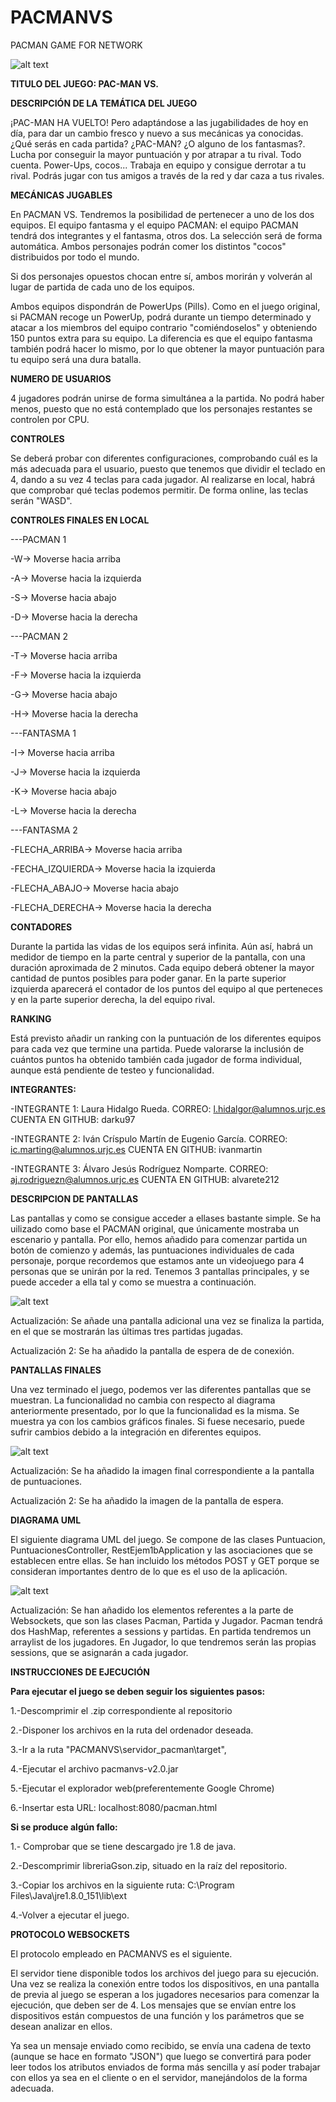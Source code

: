 ﻿# PACMANVS
PACMAN GAME FOR NETWORK

![alt text](LOGO.png)

**TITULO DEL JUEGO: PAC-MAN VS.**

**DESCRIPCIÓN DE LA TEMÁTICA DEL JUEGO**

¡PAC-MAN HA VUELTO! Pero adaptándose a las jugabilidades de hoy en día, para dar un cambio fresco y nuevo a sus mecánicas ya conocidas.
¿Qué serás en cada partida? ¿PAC-MAN? ¿O alguno de los fantasmas?. Lucha por conseguir la mayor puntuación y por atrapar a tu rival. Todo cuenta. Power-Ups, cocos... 
Trabaja en equipo y consigue derrotar a tu rival. Podrás jugar con tus amigos a través de la red y dar caza a tus rivales.

**MECÁNICAS JUGABLES**

En PACMAN VS. Tendremos la posibilidad de pertenecer a uno de los dos equipos. El equipo fantasma y el equipo PACMAN: el equipo PACMAN tendrá dos integrantes y el fantasma, otros dos. La selección será de forma automática. Ambos personajes podrán comer los distintos "cocos" distribuidos por todo el mundo.

Si dos personajes opuestos chocan entre sí, ambos morirán y volverán al lugar de partida de cada uno de los equipos.

Ambos equipos dispondrán de PowerUps (Pills). Como en el juego original, si PACMAN recoge un PowerUp, podrá durante un tiempo determinado y atacar a los miembros del equipo contrario "comiéndoselos" y obteniendo 150 puntos extra para su equipo. La diferencia es que el equipo fantasma también podrá hacer lo mismo, por lo que obtener la mayor puntuación para tu equipo será una dura batalla. 


**NUMERO DE USUARIOS**

4 jugadores podrán unirse de forma simultánea a la partida. No podrá haber menos, puesto que no está contemplado que los personajes restantes se controlen por CPU.

**CONTROLES**

Se deberá probar con diferentes configuraciones, comprobando cuál es la más adecuada para el usuario, puesto que tenemos que dividir el teclado en 4, dando a su vez 4
teclas para cada jugador. Al realizarse en local, habrá que comprobar qué teclas podemos permitir. De forma online, las teclas serán "WASD".

**CONTROLES FINALES EN LOCAL**

---PACMAN 1

-W-> Moverse hacia arriba

-A-> Moverse hacia la izquierda

-S-> Moverse hacia abajo

-D-> Moverse hacia la derecha


---PACMAN 2

-T-> Moverse hacia arriba

-F-> Moverse hacia la izquierda

-G-> Moverse hacia abajo

-H-> Moverse hacia la derecha



---FANTASMA 1

-I-> Moverse hacia arriba

-J-> Moverse hacia la izquierda

-K-> Moverse hacia abajo

-L-> Moverse hacia la derecha



---FANTASMA 2

-FLECHA_ARRIBA-> Moverse hacia arriba

-FECHA_IZQUIERDA-> Moverse hacia la izquierda

-FLECHA_ABAJO-> Moverse hacia abajo

-FLECHA_DERECHA-> Moverse hacia la derecha


**CONTADORES**

Durante la partida las vidas de los equipos será infinita. Aún así, habrá un medidor de tiempo en la parte central y superior de la pantalla, con una duración aproximada
de 2 minutos. Cada equipo deberá obtener la mayor cantidad de puntos posibles para poder ganar. En la parte superior izquierda aparecerá el contador de los puntos del 
equipo al que perteneces y en la parte superior derecha, la del equipo rival.

**RANKING**

Está previsto añadir un ranking con la puntuación de los diferentes equipos para cada vez que termine una partida. Puede valorarse la inclusión de cuántos puntos ha
obtenido también cada jugador de forma individual, aunque está pendiente de testeo y funcionalidad.

**INTEGRANTES:** 

-INTEGRANTE 1: Laura Hidalgo Rueda. 			CORREO: l.hidalgor@alumnos.urjc.es 	CUENTA EN GITHUB: darku97

-INTEGRANTE 2: Iván Críspulo Martín de Eugenio García. 	CORREO: ic.marting@alumnos.urjc.es 	CUENTA EN GITHUB: ivanmartin

-INTEGRANTE 3: Álvaro Jesús Rodríguez Nomparte. 	CORREO: aj.rodriguezn@alumnos.urjc.es 	CUENTA EN GITHUB: alvarete212


**DESCRIPCION DE PANTALLAS**
 
Las pantallas y como se consigue acceder a ellases bastante simple. Se ha uilizado como base el PACMAN original, que únicamente mostraba un escenario y pantalla. Por ello, hemos añadido para comenzar partida un botón de comienzo y además, las puntuaciones individuales de cada personaje, porque recordemos que estamos ante un videojuego para 4 personas que se unirán por la red. Tenemos 3 pantallas principales, y se puede acceder a ella tal y como se muestra a continuación.


![alt text](DIAGRAMA_PANTALLAS3.png)

Actualización: Se añade una pantalla adicional una vez se finaliza la partida, en el que se mostrarán las últimas tres partidas jugadas.

Actualización 2: Se ha añadido la pantalla de espera de de conexión.

**PANTALLAS FINALES**

Una vez terminado el juego, podemos ver las diferentes pantallas que se muestran. La funcionalidad no cambia con respecto al diagrama anteriormente presentado, por lo que la funcionalidad es la misma. Se muestra ya con los cambios gráficos finales. Si fuese necesario, puede sufrir cambios debido a la integración en diferentes equipos.

![alt text](DIAGRAMA_PANTALLAS_VISUAL.png)

Actualización: Se ha añadido la imagen final correspondiente a la pantalla de puntuaciones.

Actualización 2: Se ha añadido la imagen de la pantalla de espera.

**DIAGRAMA UML**

El siguiente diagrama UML del juego. Se compone de las clases Puntuacion, PuntuacionesController, RestEjem1bApplication y las asociaciones que se establecen entre ellas. Se han incluido los métodos POST y GET porque se consideran importantes dentro de lo que es el uso de la aplicación.

![alt text](PacmanVSUML.png)

Actualización: Se han añadido los elementos referentes a la parte de Websockets, que son las clases Pacman, Partida y Jugador. Pacman tendrá dos HashMap, referentes a sessions y partidas. En partida tendremos un arraylist de los jugadores. En Jugador, lo que tendremos serán las propias sessions, que se asignarán a cada jugador.

**INSTRUCCIONES DE EJECUCIÓN**

**Para ejecutar el juego se deben seguir los siguientes pasos:**

1.-Descomprimir el .zip correspondiente al repositorio

2.-Disponer los archivos en la ruta del ordenador deseada.

3.-Ir a la ruta "PACMANVS\servidor_pacman\target",

4.-Ejecutar el archivo pacmanvs-v2.0.jar

5.-Ejecutar el explorador web(preferentemente Google Chrome)

6.-Insertar esta URL: localhost:8080/pacman.html

**Si se produce algún fallo:** 

1.- Comprobar que se tiene descargado jre 1.8 de java.

2.-Descomprimir libreriaGson.zip, situado en la raíz del repositorio.

3.-Copiar los archivos en la siguiente ruta: C:\Program Files\Java\jre1.8.0_151\lib\ext

4.-Volver a ejecutar el juego.

**PROTOCOLO WEBSOCKETS**

El protocolo empleado en PACMANVS es el siguiente. 

El servidor tiene disponible todos los archivos del juego para su ejecución. Una vez se realiza la conexión entre todos los dispositivos, en una pantalla de previa al juego se esperan a los jugadores necesarios para comenzar la ejecución, que deben ser de 4. Los mensajes que se envían entre los dispositivos están compuestos de una función y los parámetros que se desean analizar en ellos. 

Ya sea un mensaje enviado como recibido, se envía una cadena de texto (aunque se hace en formato "JSON") que luego se convertirá para poder leer todos los atributos enviados de forma más sencilla y así poder trabajar con ellos ya sea en el cliente o en el servidor, manejándolos de la forma adecuada.


